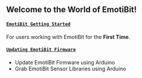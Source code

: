 ## Welcome to the World of EmotiBit!

#### [`EmotiBit Getting Started`](./EmotiBit_Getting_Started.md)
For users working with EmotiBit for the **First Time**.

#### [`Updating EmotiBit Firmware`](./Updating_EmotiBit_Firmware.md)
- Update EmotiBit Firmware using Arduino
- Grab EmotiBit Sensor Libraries using Arduino


[comment]: <> (Add the Links to images in the section below)

